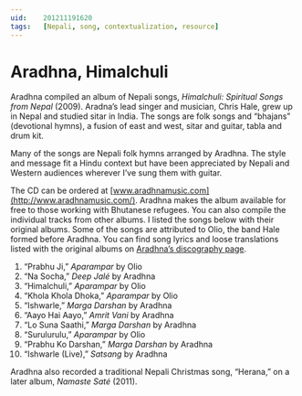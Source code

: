 ```yaml
---
uid:	201211191620
tags:	[Nepali, song, contextualization, resource]
---
```


# Aradhna, Himalchuli

Aradhna compiled an album of Nepali songs, *Himalchuli: Spiritual Songs from Nepal* (2009). Aradna’s lead singer and musician, Chris Hale, grew up in Nepal and studied sitar in India. The songs are folk songs and “bhajans” (devotional hymns), a fusion of east and west, sitar and guitar, tabla and drum kit.

Many of the songs are Nepali folk hymns arranged by Aradhna. The style and message fit a Hindu context but have been appreciated by Nepali and Western audiences wherever I’ve sung them with guitar.

The CD can be ordered at [www.aradhnamusic.com](http://www.aradhnamusic.com/). Aradhna makes the album available for free to those working with Bhutanese refugees. You can also compile the individual tracks from other albums. I listed the songs below with their original albums. Some of the songs are attributed to Olio, the band Hale formed before Aradhna. You can find song lyrics and loose translations listed with the original albums on [Aradhna’s discography page](http://aradhnamusic.com/discography/).

1. “Prabhu Ji,” *Aparampar* by Olio
2. “Na Socha,” *Deep Jalé* by Aradhna
3. “Himalchuli,” *Aparampar* by Olio
4. “Khola Khola Dhoka,” *Aparampar* by Olio
5. “Ishwarle,” *Marga Darshan* by Aradhna
6. “Aayo Hai Aayo,” *Amrit Vani* by Aradhna
7. “Lo Suna Saathi,” *Marga Darshan*  by Aradhna
8. “Surulurulu,” *Aparampar* by Olio
9. “Prabhu Ko Darshan,” *Marga Darshan* by Aradhna
10. “Ishwarle (Live),” *Satsang* by Aradhna

Aradhna also recorded a traditional Nepali Christmas song, “Herana,” on a later album, *Namaste Saté* (2011).